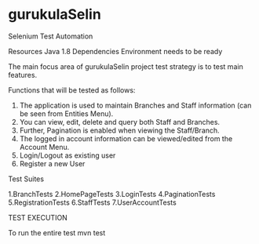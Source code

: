 # gurukulaSelin
Selenium Test Automation

Resources	Java 1.8
Dependencies	Environment needs to be ready 

The  main focus area of gurukulaSelin project test strategy is to test main features.

Functions that will be tested as follows:

1. The application is used to maintain Branches and Staff information (can be seen from Entities Menu). 
2. You can view, edit, delete and query both Staff and Branches. 
3. Further, Pagination is enabled when viewing the Staff/Branch. 
4. The logged in account information can be viewed/edited from the Account Menu. 
5. Login/Logout as existing user
6. Register a new User

Test Suites

1.BranchTests
2.HomePageTests
3.LoginTests
4.PaginationTests
5.RegistrationTests
6.StaffTests
7.UserAccountTests


TEST EXECUTION

To run the entire test
mvn test
